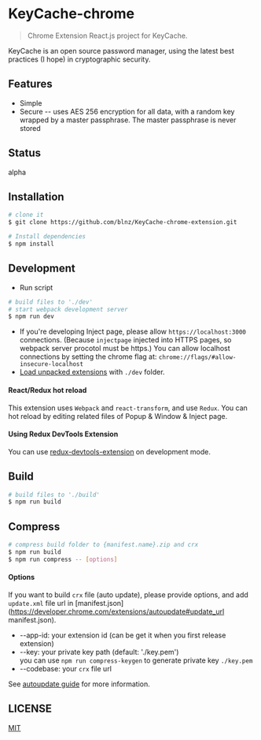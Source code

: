 # KeyCache-chrome

> Chrome Extension React.js project for KeyCache.

KeyCache is an open source password manager, using the latest best practices (I hope) in cryptographic security. 

## Features

 - Simple
 - Secure -- uses AES 256 encryption for all data, with a random key wrapped by a master passphrase. The master passphrase is never stored

## Status

alpha

## Installation

```bash
# clone it
$ git clone https://github.com/blnz/KeyCache-chrome-extension.git

# Install dependencies
$ npm install
```

## Development

* Run script

```bash
# build files to './dev'
# start webpack development server
$ npm run dev
```

* If you're developing Inject page, please allow `https://localhost:3000` connections. (Because `injectpage` injected into HTTPS pages, so webpack server procotol must be https.) You can allow localhost connections by setting the chrome flag at: `chrome://flags/#allow-insecure-localhost`
* [Load unpacked extensions](https://developer.chrome.com/extensions/getstarted#unpacked) with `./dev` folder.

#### React/Redux hot reload

This extension uses `Webpack` and `react-transform`, and use `Redux`. You can hot reload by editing related files of Popup & Window & Inject page.

#### Using Redux DevTools Extension

You can use [redux-devtools-extension](https://github.com/zalmoxisus/redux-devtools-extension) on development mode.

## Build

```bash
# build files to './build'
$ npm run build
```

## Compress
```bash
# compress build folder to {manifest.name}.zip and crx
$ npm run build
$ npm run compress -- [options]
```

#### Options

If you want to build `crx` file (auto update), please provide options, and add `update.xml` file url in [manifest.json](https://developer.chrome.com/extensions/autoupdate#update_url manifest.json).

* --app-id: your extension id (can be get it when you first release extension)
* --key: your private key path (default: './key.pem')  
  you can use `npm run compress-keygen` to generate private key `./key.pem`
* --codebase: your `crx` file url

See [autoupdate guide](https://developer.chrome.com/extensions/autoupdate) for more information.


## LICENSE

[MIT](LICENSE)
